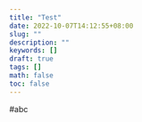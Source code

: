 ```yaml
---
title: "Test"
date: 2022-10-07T14:12:55+08:00
slug: ""
description: ""
keywords: []
draft: true
tags: []
math: false
toc: false
---
```

#abc